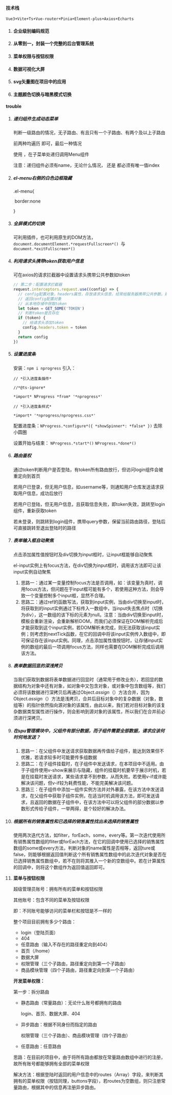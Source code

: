 #### 技术栈

`Vue3+Vite+Ts+Vue-router+Pinia+Element-plus+Axios+Echarts`

1. #### 企业级别编码规范

2. #### 从零到一，封装一个完整的后台管理系统

3. #### 菜单权限与按钮权限

4. #### 数据可视化大屏

5. #### svg矢量图在项目中的应用

6. #### 主题颜色切换与暗黑模式切换

#### trouble

1. ##### 递归组件生成动态菜单

    判断一级路由的情况，无子路由、有且只有一个子路由、有两个及以上子路由

    前两种均遍历 <el-menu-item> 即可，最后一种情况

    使用 <el-sub-menu> ，在子菜单处递归调用Menu组件

    注意：递归组件必须有name，无论什么情况，<el-menu-item> 还是 <el-sub-menu> 都必须有唯一值index

2. ##### el-menu右侧的白色边框隐藏

    .el-menu{

    ​		border:none

    }

3. ##### 全屏模式的切换

    可利用插件，也可利用原生的DOM方法，`document.documentElement.*requestFullscreen*() `与 `document.*exitFullscreen*()`

4. ##### 利用请求头携带token获取用户信息

    可在axios的请求拦截器中设置请求头携带公共参数如token

    ```js
    // 第二步：配置请求拦截器
    request.interceptors.request.use((config) => {
      // config配置对象，headers属性，存放请求头信息，经常给服务器携带公共参数，如token
      // 返回config配置对象
      // 从本地存储中获取token
      let token = GET_SOME('TOKEN')
      // 判断token是否存在
      if (token) {
        // 给请求头添加token
        config.headers.token = token
      }
      return config
    })
    ```

5. ##### 设置进度条

    安装：`npm i nprogress`	引入：

    ```
    // *引入进度条插件*
    
    //*@ts-ignore*
    
    *import* NProgress *from* '*nprogress*'
    
    // *引入进度条样式*
    
    *import* '*nprogress/nprogress.css*'
    ```

    配置进度条：`NProgress.*configure*({ *showSpinner*: *false* })`	去除小圆圈

    设置开始与结束： `NProgress.*start*()`	 `NProgress.*done*()`

6. ##### 路由鉴权

    通过token判断用户是否登陆，有token所有路由放行，但访问login组件会被重定向到首页

    ​	若用户已登录，但无用户信息，如username等，则通知用户仓库发送请求获取用户信息，成功后放行

    ​	若用户已登陆，但无用户信息，且获取信息失败，即token失效，跳转至login组件，重新获取token

    若未登录，则跳转到login组件，携带query参数，保留当前路由路径，登陆后可直接跳转至退出登陆时的路径

7. ##### 表单输入框自动聚焦

    点击添加属性值按钮时及div切换为input框时，让input框能够自动聚焦

    el-input实例上有focus方法，在div切换为input框时，调用该方法即可让该input实例自动聚焦

    1. 思路一：通过某一变量控制focus方法是否调用，如：该变量为真时，调用focus方法，但问题在于input框可能有多个，若使用这种方法，则会导致一个变量控制多个input框，显然不合理。
    2. 思路二：通过ref的函数写法，获取到input实例，当由div切换至input时，将获取到的input实例通过下标传入一数组中，当input失去焦点时（切换为div），这一数组的该下标的元素为null。注意：当由div切换至input时，模板会重新渲染，会重新解析DOM，而我们必须保证在DOM解析完成后才能获取到这个input实例，若DOM解析未完成，则无法获取该input实例；则考虑到nextTick函数，在它的回调中将该input实例传入数组中，即可保证存在该input实例。同理，点击添加属性值按钮时，让存储input实例的数组的最后一项调用focus方法，同样也需要在DOM解析完成后调用该方法。
    
8. ##### 表单数据回显的深浅拷贝

    当我们获取到数据将表单数据进行回显时（通常用于修改业务），若回显的数据结构为对象中还有对象，如对象中又包含对象，或对象中包含数组等，我们必须将该数据进行深拷贝后再通过Object.*assign*（）方法合并，因为Object.*assign*（）方法是浅拷贝，合并后目标对象中的复杂数据（对象，数组等）的指针依然指向源对象的该属性，由此以来，我们若对目标对象的该复杂数据类型属性进行操作，则会影响到源对象的该属性，所以我们在合并前必须进行深拷贝。
    
9. ##### 在spu管理模块中，父组件有部分数据，而子组件需要全部数据，请求应该何时何地发送？

    1. 思路一：在父组件中发送请求获取数据再传值给子组件，能达到效果但不优雅，若请求较多时可能要传多组数据
    2. 思路二：在子组件挂载时，在子组件中发送请求，在本项目中不适用。由于子组件使用v-show来展示与隐藏，组件的挂载时机要早于展示时机，若是在挂载时发送请求，某些请求拿不到参数，从而失败。若使用v-if或许能解决该问题，但v-if较为耗费性能，不能完美解决该问题。
    3. 思路三：在子组件中添加一组件实例方法并对外暴露，在该方法中发送请求，在父组件中获取子组件实例，在适当时机调用该方法，即可发送请求，且返回的数据在子组件中，在该方法中可以将父组件的部分数据以参数形式传给子组件，一举两得，是个较好的解决办法。

10. ##### 根据所有的销售属性和已选择的销售属性找出未选择的销售属性

    使用两次迭代方法，如filter，forEach，some，every等。第一次迭代使用所有销售属性数组的fliter或forEach方法，在它的回调中使用已选择的销售属性数组的some或every方法，判断对象的name属性是否相等，返回ture或false，则能够根据返回值判断这个所有销售属性数组中的此次迭代对象是否在已选择销售属性数组中，若不在则将其推入一个新的空数组中。若在计算属性的回调中，则将这个数组作为返回值返回即可。
    
11. **菜单与按钮权限**

     超级管理员账号：拥有所有的菜单和按钮权限

     其他账号：包含不同的菜单及按钮权限

     即：不同账号能够访问的菜单栏和按钮是不一样的

     整个项目目前拥有多少个路由：

     - login（登陆页面）
     - 404
     - 任意路由（输入不存在的路径重定向到404）
     - 首页（/home）
     - 数据大屏
     - 权限管理（三个子路由，路径重定向到第一个子路由）
     - 商品模块管理（四个子路由，路径重定向到第一个子路由）

     **开发菜单权限：**

     第一步：拆分路由

     - 静态路由（常量路由）：无论什么账号都拥有的路由

         login、首页、数据大屏、404

     - 异步路由：根据不同身份而指定的路由

         权限管理（三个子路由）、商品模块管理（四个子路由）

     - 任意路由：任意路由

     思路：在目前的项目中，由于将所有路由都放在常量路由数组中进行的注册，故所有账号都能够拥有全部的菜单权限

     解决方法：根据登陆时返回的用户信息中的routes（Array）字段，来判断其拥有的菜单权限（按钮同理，buttons字段），若routes为空数组，则只注册常量路由，根据其中的信息再注册异步路由。

